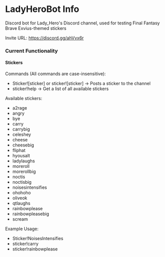 # LadyHeroBot Info
Discord bot for Lady_Hero's Discord channel, used for testing Final Fantasy Brave Exvius-themed stickers

Invite URL: https://discord.gg/ahVvx6r

### Current Functionality

#### Stickers
Commands (All commands are case-insensitive):
* Sticker![sticker] or sticker![sticker]  →  Posts a sticker to the channel
* sticker!help  →  Get a list of all available stickers

Available stickers:
* a2rage
* angry
* bye
* carry
* carrybig
* celeshey
* cheese
* cheesebig
* fliphat
* hyousalt
* ladylaughs
* moreroll
* morerollbig
* noctis
* noctisbig
* noisesintensifies
* ohohoho
* oliveok
* qtlaughs
* rainbowplease
* rainbowpleasebig
* scream

Example Usage:
* Sticker!NoisesIntensifies
* sticker!carry
* sticker!rainbowplease